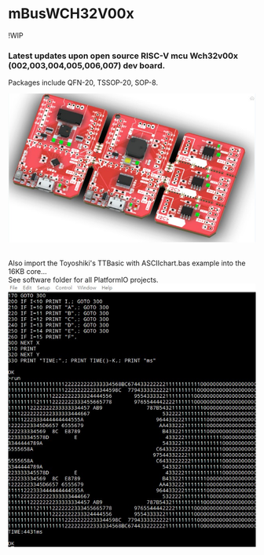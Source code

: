 # mBusWCH32V00x
!WIP

### Latest updates upon open source RISC-V mcu Wch32v00x (002,003,004,005,006,007) dev board.
Packages include QFN-20, TSSOP-20, SOP-8.

<img src="pic/mBusWch32v00x_1008.jpg"> <br>
<br>

Also import the Toyoshiki's TTBasic with ASCIIchart.bas example into the 16KB core... <br>
See software folder for all PlatformIO projects. <br>
<img src="pic/TTBASIC_ASCII_V003.jpg">
<br>
